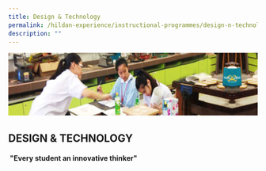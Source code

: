 ```yaml
---
title: Design & Technology
permalink: /hildan-experience/instructional-programmes/design-n-technology/
description: ""
---
```

![](/images/Instructional%20Programmes/D&T%20Banner.jpg)


DESIGN & TECHNOLOGY
-------------------

####  "Every student an innovative thinker"